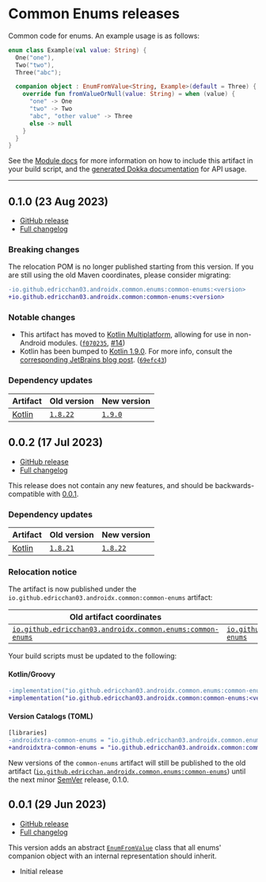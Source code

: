 # Common Enums releases

Common code for enums. An example usage is as follows:

```kt
enum class Example(val value: String) {
  One("one"),
  Two("two"),
  Three("abc");

  companion object : EnumFromValue<String, Example>(default = Three) {
    override fun fromValueOrNull(value: String) = when (value) {
      "one" -> One
      "two" -> Two
      "abc", "other value" -> Three
      else -> null
    }
  }
}
```

See the [Module docs](./Module.md) for more information on how to include this artifact in your
build script, and
the [generated Dokka documentation](https://edricchan03.github.io/androidx-ktx-extras/androidx/common/common-enums/index.html)
for API usage.

---

<a name="0.1.0"></a>

## 0.1.0 (23 Aug 2023)

* [GitHub release](https://github.com/EdricChan03/androidx-ktx-extras/releases/tag/common-enums@0.1.0)
* [Full changelog](https://github.com/EdricChan03/androidx-ktx-extras/compare/common-enums@0.0.2...common-enums@0.1.0)

### Breaking changes

The relocation POM is no longer published starting from this version. If you are still using the old Maven coordinates, please
consider migrating:

```diff
-io.github.edricchan03.androidx.common.enums:common-enums:<version>
+io.github.edricchan03.androidx.common:common-enums:<version>
```

### Notable changes

* This artifact has moved to [Kotlin Multiplatform](https://kotlinlang.org/lp/multiplatform/), allowing for use in non-Android modules.
  ([`f070235`](https://github.com/EdricChan03/androidx-ktx-extras/commit/f070235f88fd422c575be924e91c3b05c26b7974),
  [#14](https://github.com/EdricChan03/androidx-ktx-extras/issues/14))
* Kotlin has been bumped to [Kotlin 1.9.0](https://kotlinlang.org/docs/whatsnew19.html). For more info, consult the
  [corresponding JetBrains blog post](https://blog.jetbrains.com/kotlin/2023/07/kotlin-1-9-0-released/). ([`69efc43`](https://github.com/EdricChan03/androidx-ktx-extras/commit/69efc435b43b027083ec92c67ed4a43d2dee8f77))

### Dependency updates

Artifact | Old version | New version
---|---|---
[Kotlin](https://kotlinlang.org) | [`1.8.22`](https://github.com/JetBrains/kotlin/releases/tag/v1.8.22) | [`1.9.0`](https://github.com/JetBrains/kotlin/releases/tag/v1.9.0)

<a name="0.0.2"></a>

## 0.0.2 (17 Jul 2023)

* [GitHub release](https://github.com/EdricChan03/androidx-ktx-extras/releases/tag/common-enums@0.0.2)
* [Full changelog](https://github.com/EdricChan03/androidx-ktx-extras/compare/common-enums@0.0.1...common-enums@0.0.2)

This release does not contain any new features, and should be backwards-compatible
with [0.0.1](#001-29-jun-2023).

### Dependency updates

Artifact | Old version | New version
---|---|---
[Kotlin](https://kotlinlang.org) | [`1.8.21`](https://github.com/JetBrains/kotlin/releases/tag/v1.8.21) | [`1.8.22`](https://github.com/JetBrains/kotlin/releases/tag/v1.8.22)

### Relocation notice

The artifact is now published under the `io.github.edricchan03.androidx.common:common-enums`
artifact:

Old artifact coordinates | New artifact coordinates
---|---
 [`io.github.edricchan03.androidx.common.enums:common-enums`](https://central.sonatype.com/artifact/io.github.edricchan03.androidx.common.enums/common-enums) | [`io.github.edricchan03.androidx.common:common-enums`](https://central.sonatype.com/artifact/io.github.edricchan03.androidx.common/common-enums) 

Your build scripts must be updated to the following:

#### Kotlin/Groovy

```diff
-implementation("io.github.edricchan03.androidx.common.enums:common-enums:<version>")
+implementation("io.github.edricchan03.androidx.common:common-enums:<version>")
```

#### Version Catalogs (TOML)

```diff
[libraries]
-androidxtra-common-enums = "io.github.edricchan03.androidx.common.enums:common-enums:<version>
+androidxtra-common-enums = "io.github.edricchan03.androidx.common:common-enums:<version>
```

New versions of the `common-enums` artifact will still be published to the old
artifact ([`io.github.edricchan.androidx.common.enums:common-enums`](https://central.sonatype.com/artifact/io.github.edricchan03.androidx.common.enums/common-enums))
until the next
minor [SemVer](https://semver.org) release, 0.1.0.

<a name="0.0.1"></a>

## 0.0.1 (29 Jun 2023)

* [GitHub release](https://github.com/EdricChan03/androidx-ktx-extras/releases/tag/common-enums@0.0.1)
* [Full changelog](https://github.com/EdricChan03/androidx-ktx-extras/commits/common-enums@0.0.1)

This version adds an
abstract [`EnumFromValue`](https://edricchan03.github.io/androidx-ktx-extras/androidx/common/common-enums/io.github.edricchan03.androidx.common.enums/-enum-from-value/index.html)
class that all enums' companion object with an internal representation should inherit.

* Initial release
